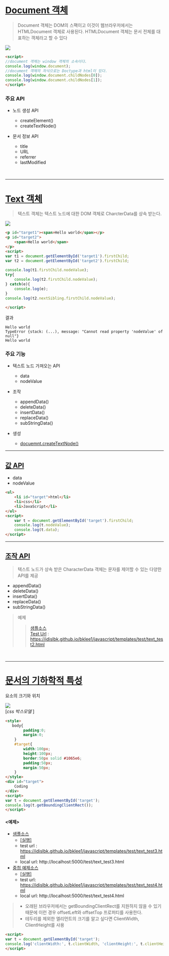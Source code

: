 # [Document 객체](https://opentutorials.org/course/1375/6740)

> Document 객체는 DOM의 스팩이고 이것이 웹브라우저에서는 HTMLDocument 객체로 사용된다. HTMLDocument 객체는 문서 전체를 대표하는 객체라고 할 수 있다

![](https://github.com/idislbk/bklee1/blob/master/javascript/img/DocumentObject.PNG)

```html
<script>
//document 객체는 window 객체의 소속이다.
console.log(window.document);
//document 객체의 자식으로는 Doctype과 html이 있다. 
console.log(window.document.childNodes[0]);
console.log(window.document.childNodes[1]);
</script>
```

### 주요 API

- 노드 생성 API
    - createElement()
    - createTextNode()

- 문서 정보 API
    - title
    - URL
    - referrer
    - lastModified  

<br />

---

# [Text 객체](https://opentutorials.org/course/1375/6744)
> 텍스트 객체는 텍스트 노드에 대한 DOM 객체로 CharcterData를 상속 받는다. 

![](https://github.com/idislbk/bklee1/blob/master/javascript/img/TextObject.PNG)

```html
<p id="target1"><span>Hello world</span></p>
<p id="target2">
    <span>Hello world</span>
</p>
<script>
var t1 = document.getElementById('target1').firstChild;
var t2 = document.getElementById('target2').firstChild;
 
console.log(t1.firstChild.nodeValue);
try{
    console.log(t2.firstChild.nodeValue);   
} catch(e){
    console.log(e);
}
console.log(t2.nextSibling.firstChild.nodeValue);
 
</script>
```
결과
```
Hello world
TypeError {stack: (...), message: "Cannot read property 'nodeValue' of null"}
Hello world
```
### 주요 기능

- 텍스트 노드 가져오는 API
    - data
    - nodeValue

- 조작
    - appendData()
    - deleteData()
    - insertData()
    - replaceData()
    - subStringData()  
- 생성
    - [docuemnt.createTextNode()](https://opentutorials.org/module/904/6701)

------

## [값 API](https://opentutorials.org/course/1375/6745)

- data
- nodeValue

```html
<ul>
    <li id="target">html</li> 
    <li>css</li>
    <li>JavaScript</li>
</ul>
<script>
    var t = document.getElementById('target').firstChild;
    console.log(t.nodeValue);
    console.log(t.data);
</script>
```

------
## [조작 API](https://opentutorials.org/course/1375/6746)
> 텍스트 노드가 상속 받은 CharacterData 객체는 문자를 제어할 수 있는 다양한 API를 제공
- appendData()
- deleteData()
- insertData()
- replaceData()
- subStringData() 

> 예제
>> [샘플소스](https://github.com/idislbk/bklee1/blob/master/javascript/templates/test/text_test2.html)
    <br />
>> [Test Url](https://idislbk.github.io/bklee1/javascript/templates/test/text_test2.html) : https://idislbk.github.io/bklee1/javascript/templates/test/text_test2.html 

<br />

---

# [문서의 기하학적 특성](https://opentutorials.org/course/1375/7112)

요소의 크기와 위치

![](https://github.com/idislbk/bklee1/blob/master/javascript/img/boxModel.PNG)  
[*css 박스모델* ]


```html
<style>
   body{
        padding:0;
        margin:0;
    }
    #target{
        width:100px;
        height:100px;
        border:50px solid #1065e6;
        padding:50px;
        margin:50px;
    }
</style>
<div id="target">
    Coding
</div>
<script>
var t = document.getElementById('target');
console.log(t.getBoundingClientRect());
</script>
```
#### **<예제>**
- [샘플소스](https://github.com/idislbk/bklee1/blob/master/javascript/templates/test/text_test3.html)
    - [[실행]](https://idislbk.github.io/bklee1/javascript/templates/test/text_test3.html) 
    - test url : https://idislbk.github.io/bklee1/javascript/templates/test/text_test3.html
    - local url: http://localhost:5000/test/text_test3.html 
- [중첩 예제소스](https://idislbk.github.io/bklee1/javascript/templates/javascript/templates/test/text_test4.html)
    - [[실행]](https://idislbk.github.io/bklee1/javascript/templates/test/text_test4.html) 
    - test url: https://idislbk.github.io/bklee1/javascript/templates/test/text_test4.html 
    - local url: http://localhost:5000/test/text_test4.html 


>  - 오래된 브라우저에서는 getBoundingClientRect를 지원하지 않을 수 있기 때문에 
이런 경우 offsetLeft와 offsetTop 프로퍼티를 사용한다.
>  - 테두리를 제외한 엘리먼트의 크기를 알고 싶다면  ClientWidth, ClientHeight를 사용

```html
<script>
var t = document.getElementById('target');
console.log('clientWidth:', t.clientWidth, 'clientHeight:', t.clientHeight);
</script>
```

###